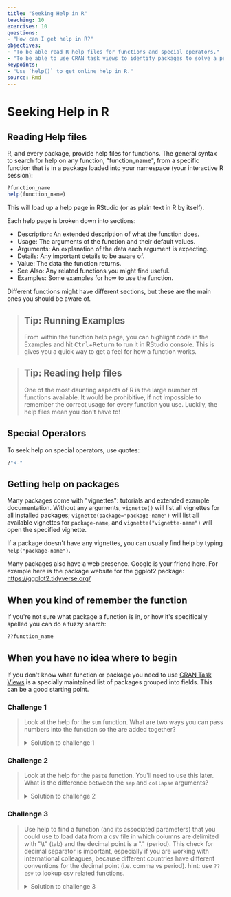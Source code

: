 ```yaml
---
title: "Seeking Help in R"
teaching: 10
exercises: 10
questions:
- "How can I get help in R?"
objectives:
- "To be able read R help files for functions and special operators."
- "To be able to use CRAN task views to identify packages to solve a problem."
keypoints:
- "Use `help()` to get online help in R."
source: Rmd
---
```




# Seeking Help in R

## Reading Help files

R, and every package, provide help files for functions. The general syntax to search for help on any
function, "function_name", from a specific function that is in a package loaded into your
namespace (your interactive R session):


```r
?function_name
help(function_name)
```

This will load up a help page in RStudio (or as plain text in R by itself).

Each help page is broken down into sections:

 - Description: An extended description of what the function does.
 - Usage: The arguments of the function and their default values.
 - Arguments: An explanation of the data each argument is expecting.
 - Details: Any important details to be aware of.
 - Value: The data the function returns.
 - See Also: Any related functions you might find useful.
 - Examples: Some examples for how to use the function.

Different functions might have different sections, but these are the main ones you should be aware of.

> ## Tip: Running Examples
>
> From within the function help page, you can highlight code in the 
> Examples and hit <kbd>Ctrl</kbd>+<kbd>Return</kbd> to run it in 
> RStudio console. This is gives you a quick way to get a feel for
> how a function works.

> ## Tip: Reading help files
>
> One of the most daunting aspects of R is the large number of functions
> available. It would be prohibitive, if not impossible to remember the
> correct usage for every function you use. Luckily, the help files
> mean you don't have to!


## Special Operators

To seek help on special operators, use quotes:


```r
?"<-"
```

## Getting help on packages

Many packages come with "vignettes": tutorials and extended example documentation.
Without any arguments, `vignette()` will list all vignettes for all installed packages;
`vignette(package="package-name")` will list all available vignettes for
`package-name`, and `vignette("vignette-name")` will open the specified vignette.

If a package doesn't have any vignettes, you can usually find help by typing
`help("package-name")`.

Many packages also have a web presence. Google is your friend here. For example here is the package website for the ggplot2 package: https://ggplot2.tidyverse.org/

## When you kind of remember the function

If you're not sure what package a function is in, or how it's specifically spelled you can do a fuzzy search:


```r
??function_name
```

## When you have no idea where to begin

If you don't know what function or package you need to use
[CRAN Task Views](http://cran.at.r-project.org/web/views)
is a specially maintained list of packages grouped into
fields. This can be a good starting point.

### Challenge 1

> Look at the help for the `sum` function. What are two ways you can pass numbers 
> into the function so the are added together?
> 
> <details>
> 
> <summary>
> Solution to challenge 1
> </summary>
> 
> <br />
> 
> 
> ```r
> ?sum
> sum(1, 2, 3, 4, 5)
> x <- c(1, 2, 3)
> sum(x)
> ```
> 
> </details>




### Challenge 2

> Look at the help for the `paste` function. You'll need to use this later.
> What is the difference between the `sep` and `collapse` arguments?
> 
> 
> <details>
> 
> <summary>
> Solution to challenge 2
> </summary>
> 
> <br />
> 
> To look at the help for the `paste()` function, use:
> 
> ```r
> help("paste")
> ?paste
> ```
> The difference between `sep` and `collapse` is a little
> tricky. The `paste` function accepts any number of arguments, each of which
> can be a vector of any length. The `sep` argument specifies the string
> used between concatenated terms — by default, a space. The result is a
> vector as long as the longest argument supplied to `paste`. In contrast,
> `collapse` specifies that after concatenation the elements are *collapsed*
> together using the given separator, the result being a single string.
> e.g. 
> 
> ```r
> paste(c("a","b"), "c")
> ```
> 
> ```
> [1] "a c" "b c"
> ```
> 
> ```r
> paste(c("a","b"), "c", sep = ",")
> ```
> 
> ```
> [1] "a,c" "b,c"
> ```
> 
> ```r
> paste(c("a","b"), "c", collapse = "|")
> ```
> 
> ```
> [1] "a c|b c"
> ```
> 
> ```r
> paste(c("a","b"), "c", sep = ",", collapse = "|")
> ```
> 
> ```
> [1] "a,c|b,c"
> ```
> (For more information,
> scroll to the bottom of the `?paste` help page and look at the
> examples, or try `example('paste')`.)
> 
> </details>




### Challenge 3
> Use help to find a function (and its associated parameters) that you could
> use to load data from a csv file in which columns are delimited with "\t"
> (tab) and the decimal point is a "." (period). This check for decimal
> separator is important, especially if you are working with international
> colleagues, because different countries have different conventions for the
> decimal point (i.e. comma vs period).
> hint: use `??csv` to lookup csv related functions.
> 
> 
> <details>
> 
> <summary>
> Solution to challenge 3
> </summary>
> 
> <br />
> 
> The standard R function for reading tab-delimited files with a period
> decimal separator is read.delim(). You can also do this with
> `read.table(file, sep="\t")` (the period is the *default* decimal
> separator for `read.table()`, although you may have to change
> the `comment.char` argument as well if your data file contains
> hash (#) characters
> 
> </details>



